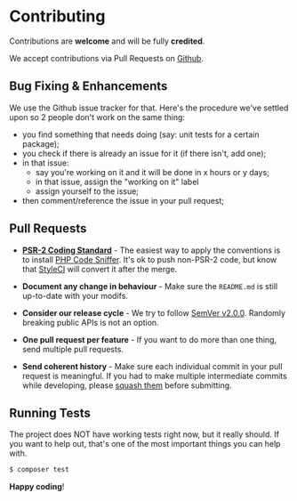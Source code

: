 # Contributing

Contributions are **welcome** and will be fully **credited**.

We accept contributions via Pull Requests on [Github](https://github.com/smartystudio/laravelmenu).

## Bug Fixing & Enhancements

We use the Github issue tracker for that. Here's the procedure we've settled upon so 2 people don't work on the same thing:
- you find something that needs doing (say: unit tests for a certain package);
- you check if there is already an issue for it (if there isn't, add one);
- in that issue:
   - say you're working on it and it will be done in x hours or y days;
   - in that issue, assign the "working on it" label
   - assign yourself to the issue;
- then comment/reference the issue in your pull request;

## Pull Requests

- **[PSR-2 Coding Standard](https://github.com/php-fig/fig-standards/blob/master/accepted/PSR-2-coding-style-guide.md)** - The easiest way to apply the conventions is to install [PHP Code Sniffer](http://pear.php.net/package/PHP_CodeSniffer). It's ok to push non-PSR-2 code, but know that [StyleCI](https://styleci.io/) will convert it after the merge.

- **Document any change in behaviour** - Make sure the `README.md` is still up-to-date with your modifs.

- **Consider our release cycle** - We try to follow [SemVer v2.0.0](http://semver.org/). Randomly breaking public APIs is not an option.

- **One pull request per feature** - If you want to do more than one thing, send multiple pull requests.

- **Send coherent history** - Make sure each individual commit in your pull request is meaningful. If you had to make multiple intermediate commits while developing, please [squash them](http://www.git-scm.com/book/en/v2/Git-Tools-Rewriting-History#Changing-Multiple-Commit-Messages) before submitting.

## Running Tests

The project does NOT have working tests right now, but it really should. If you want to help out, that's one of the most important things you can help with.

``` bash
$ composer test
```

**Happy coding**!